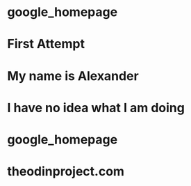 # google_homepage
# First Attempt
# My name is Alexander
# I have no idea what I am doing  
# google_homepage
# theodinproject.com
